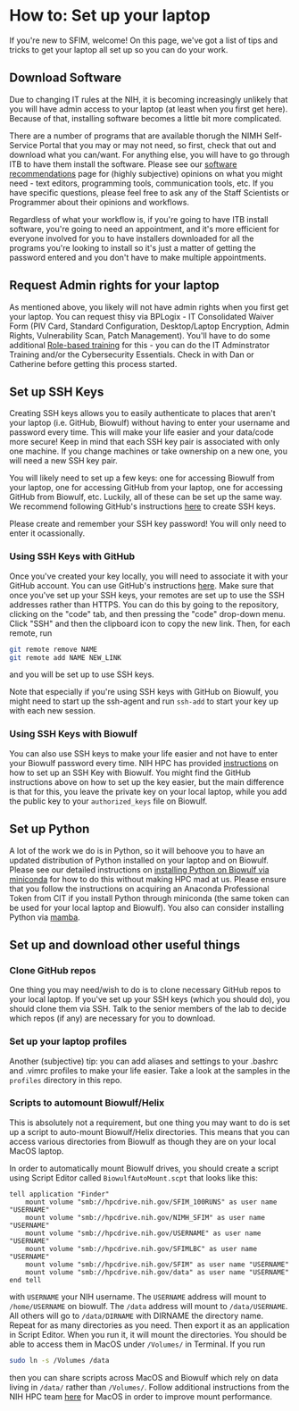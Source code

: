 # How to: Set up your laptop

If you're new to SFIM, welcome! On this page, we've got a list of tips and tricks to get your laptop all set up so you can do your work.

## Download Software

Due to changing IT rules at the NIH, it is becoming increasingly unlikely that you will have admin access to your laptop (at least when you first get here). Because of that, installing software becomes a little bit more complicated.

There are a number of programs that are available thorugh the NIMH Self-Service Portal that you may or may not need, so first, check that out and download what you can/want. For anything else, you will have to go through ITB to have them install the software. Please see our [software recommendations][software] page for (highly subjective) opinions on what you might need - text editors, programming tools, communication tools, etc. If you have specific questions, please feel free to ask any of the Staff Scientists or Programmer about their opinions and workflows.

Regardless of what your workflow is, if you're going to have ITB install software, you're going to need an appointment, and it's more efficient for everyone involved for you to have installers downloaded for all the programs you're looking to install so it's just a matter of getting the password entered and you don't have to make multiple appointments.

## Request Admin rights for your laptop

As mentioned above, you likely will not have admin rights when you first get your laptop. You can request thisy via BPLogix - IT Consolidated Waiver Form (PIV Card, Standard Configuration, Desktop/Laptop Encryption, Admin Rights, Vulnerability Scan, Patch Management). You'll have to do some additional [Role-based training][role_based_training] for this - you can do the IT Adminstrator Training and/or the Cybersecurity Essentials. Check in with Dan or Catherine before getting this process started.

## Set up SSH Keys

Creating SSH keys allows you to easily authenticate to places that aren't your laptop (i.e. GitHub, Biowulf) without having to enter your username and password every time. This will make your life easier and your data/code more secure! Keep in mind that each SSH key pair is associated with only one machine. If you change machines or take ownership on a new one, you will need a new SSH key pair.

You will likely need to set up a few keys: one for accessing Biowulf from your laptop, one for accessing GitHub from your laptop, one for accessing GitHub from Biowulf, etc. Luckily, all of these can be set up the same way. We recommend following GitHub's instructions [here][ssh-keys] to create SSH keys.

Please create and remember your SSH key password! You will only need to enter it ocassionally.

### Using SSH Keys with GitHub

Once you've created your key locally, you will need to associate it with
your GitHub account. You can use GitHub's instructions [here][gh_affiliate]. Make sure that once you've set up your SSH keys, your remotes are set up to use the SSH addresses rather than HTTPS.
You can do this by going to the repository, clicking on the "code" tab, and then pressing the "code" drop-down menu.
Click "SSH" and then the clipboard icon to copy the new link.
Then, for each remote, run

```bash
git remote remove NAME
git remote add NAME NEW_LINK
```

and you will be set up to use SSH keys.

Note that especially if you're using SSH keys with GitHub on Biowulf, you might need to start up the ssh-agent and run `ssh-add` to start your key up with each new session.

### Using SSH Keys with Biowulf

You can also use SSH keys to make your life easier and not have to enter your Biowulf password every time. NIH HPC has provided [instructions][biowulf_ssh_key] on how to set up an SSH Key with Biowulf. You might find the GitHub instructions above on how to set up the key easier, but the main difference is that for this, you leave the private key on your local laptop, while you add the public key to your `authorized_keys` file on Biowulf.

## Set up Python

A lot of the work we do is in Python, so it will behoove you to have an updated distribution of Python installed on your laptop and on Biowulf. Please see our detailed instructions on [installing Python on Biowulf via miniconda][python_biowulf] for how to do this without making HPC mad at us. Please ensure that you follow the instructions on acquiring an Anaconda Professional Token from CIT if you install Python through miniconda (the same token can be used for your local laptop and Biowulf). You also can consider installing Python via [mamba][mamba_install].

## Set up and download other useful things

### Clone GitHub repos

One thing you may need/wish to do is to clone necessary GitHub repos to your local laptop. If you've set up your SSH keys (which you should do), you should clone them via SSH. Talk to the senior members of the lab to decide which repos (if any) are necessary for you to download.

### Set up your laptop profiles

Another (subjective) tip: you can add aliases and settings to your .bashrc and .vimrc profiles to make your life easier. Take a look at the samples in the `profiles` directory in this repo.

### Scripts to automount Biowulf/Helix

This is absolutely not a requirement, but one thing you may want to do is set up a script to auto-mount Biowulf/Helix directories. This means that you can access various directories from Biowulf as though they are on your local MacOS laptop.

In order to automatically mount Biowulf drives, you should create a script using Script Editor called `BiowulfAutoMount.scpt` that looks like this:

```scpt
tell application "Finder"
    mount volume "smb://hpcdrive.nih.gov/SFIM_100RUNS" as user name "USERNAME"
    mount volume "smb://hpcdrive.nih.gov/NIMH_SFIM" as user name "USERNAME"
    mount volume "smb://hpcdrive.nih.gov/USERNAME" as user name "USERNAME"
    mount volume "smb://hpcdrive.nih.gov/SFIMLBC" as user name "USERNAME"
    mount volume "smb://hpcdrive.nih.gov/SFIM" as user name "USERNAME"
    mount volume "smb://hpcdrive.nih.gov/data" as user name "USERNAME"
end tell
```

with `USERNAME` your NIH username.
The `USERNAME` address will mount to `/home/USERNAME` on biowulf.
The `/data` address will mount to `/data/USERNAME`.
All others will go to `/data/DIRNAME` with DIRNAME the directory name. Repeat for as many directories as you need.
Then export it as an application in Script Editor.
When you run it, it will mount the directories.
You should be able to access them in MacOS under `/Volumes/` in Terminal.
If you run

```bash
sudo ln -s /Volumes /data
```

then you can share scripts across MacOS and Biowulf which rely on data
living in `/data/` rather than `/Volumes/`.
Follow additional instructions from the NIH HPC team [here][helix_mount] for MacOS in order to
improve mount performance.

[software]: <software.md>
[ssh-keys]:<https://docs.github.com/en/free-pro-team@latest/github/authenticating-to-github/generating-a-new-ssh-key-and-adding-it-to-the-ssh-agent>
[gh_affiliate]: <https://docs.github.com/en/free-pro-team@latest/github/authenticating-to-github/adding-a-new-ssh-key-to-your-github-account>
[biowulf_ssh_key]: https://hpc.nih.gov/docs/sshkeys.html
[python_biowulf]: <biowulf_conda.md>
[helix_mount]: <https://hpc.nih.gov/docs/helixdrive.html>
[role_based_training]: https://irtsectraining.nih.gov/
[mamba_install]: https://github.com/Paradoxdruid/mamba-how-to?tab=readme-ov-file
